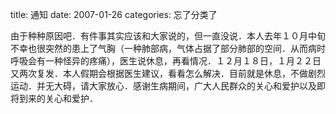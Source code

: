 title: 通知
date: 2007-01-26
categories: 忘了分类了

由于种种原因吧．有件事其实应该和大家说的，但一直没说．本人去年１０月中旬不幸也很突然的患上了气胸（一种肺部病，气体占据了部分肺部的空间．从而病时呼吸会有一种怪异的疼痛），医生说休息，再看情况．１２月１８日，１月２２日又两次复发．本人假期会根据医生建议，看看怎么解决．目前就是休息，不做剧烈运动．并无大碍，请大家放心．感谢生病期间，广大人民群众的关心和爱护以及即将到来的关心和爱护．
